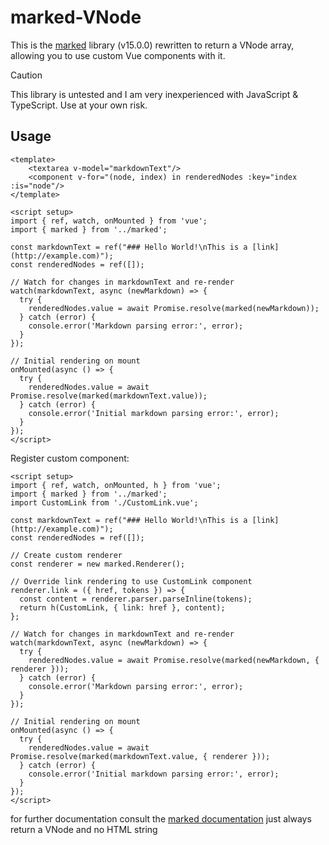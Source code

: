 # marked-VNode
This is the [marked](https://github.com/markedjs/marked) library (v15.0.0) rewritten to return a VNode array, allowing you to use custom Vue components with it.

> [!CAUTION]  
> This library is untested and I am very inexperienced with JavaScript & TypeScript. Use at your own risk.

## Usage
```vue
<template>  
    <textarea v-model="markdownText"/>
    <component v-for="(node, index) in renderedNodes :key="index :is="node"/>
</template>

<script setup>
import { ref, watch, onMounted } from 'vue';
import { marked } from '../marked';

const markdownText = ref("### Hello World!\nThis is a [link](http://example.com)");
const renderedNodes = ref([]);

// Watch for changes in markdownText and re-render
watch(markdownText, async (newMarkdown) => {
  try {
    renderedNodes.value = await Promise.resolve(marked(newMarkdown));
  } catch (error) {
    console.error('Markdown parsing error:', error);
  }
});

// Initial rendering on mount
onMounted(async () => {
  try {
    renderedNodes.value = await Promise.resolve(marked(markdownText.value));
  } catch (error) {
    console.error('Initial markdown parsing error:', error);
  }
});
</script>
```

Register custom component:
```vue
<script setup>
import { ref, watch, onMounted, h } from 'vue';
import { marked } from '../marked';
import CustomLink from './CustomLink.vue';

const markdownText = ref("### Hello World!\nThis is a [link](http://example.com)");
const renderedNodes = ref([]);

// Create custom renderer
const renderer = new marked.Renderer();

// Override link rendering to use CustomLink component
renderer.link = ({ href, tokens }) => {
  const content = renderer.parser.parseInline(tokens);
  return h(CustomLink, { link: href }, content);
};

// Watch for changes in markdownText and re-render
watch(markdownText, async (newMarkdown) => {
  try {
    renderedNodes.value = await Promise.resolve(marked(newMarkdown, { renderer }));
  } catch (error) {
    console.error('Markdown parsing error:', error);
  }
});

// Initial rendering on mount
onMounted(async () => {
  try {
    renderedNodes.value = await Promise.resolve(marked(markdownText.value, { renderer }));
  } catch (error) {
    console.error('Initial markdown parsing error:', error);
  }
});
</script>
```

for further documentation consult the [marked documentation](https://marked.js.org/) just always return a VNode and no HTML string


